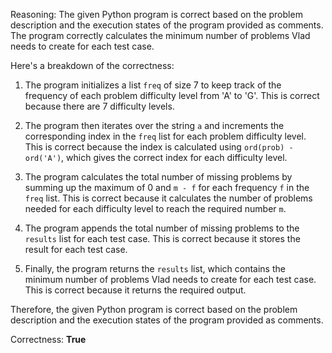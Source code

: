 Reasoning: 
The given Python program is correct based on the problem description and the execution states of the program provided as comments. The program correctly calculates the minimum number of problems Vlad needs to create for each test case.

Here's a breakdown of the correctness:

1.  The program initializes a list `freq` of size 7 to keep track of the frequency of each problem difficulty level from 'A' to 'G'. This is correct because there are 7 difficulty levels.

2.  The program then iterates over the string `a` and increments the corresponding index in the `freq` list for each problem difficulty level. This is correct because the index is calculated using `ord(prob) - ord('A')`, which gives the correct index for each difficulty level.

3.  The program calculates the total number of missing problems by summing up the maximum of 0 and `m - f` for each frequency `f` in the `freq` list. This is correct because it calculates the number of problems needed for each difficulty level to reach the required number `m`.

4.  The program appends the total number of missing problems to the `results` list for each test case. This is correct because it stores the result for each test case.

5.  Finally, the program returns the `results` list, which contains the minimum number of problems Vlad needs to create for each test case. This is correct because it returns the required output.

Therefore, the given Python program is correct based on the problem description and the execution states of the program provided as comments.

Correctness: **True**